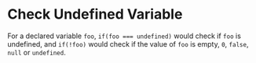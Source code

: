# Check Undefined Variable

For a declared variable `foo`, `if(foo === undefined)` would check if `foo` is undefined, and `if(!foo)` would check if the value of `foo` is empty, `0`, `false`, `null` or `undefined`.
